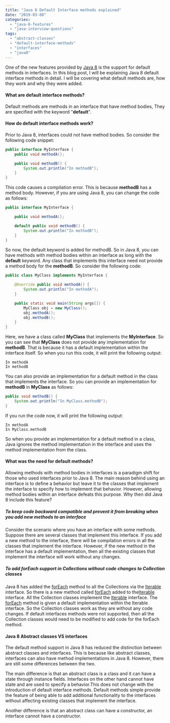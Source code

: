 ```yaml
---
title: "Java 8 Default Interface methods explained"
date: "2019-03-08"
categories: 
  - "java-8-features"
  - "java-interview-questions"
tags: 
  - "abstract-classes"
  - "default-interface-methods"
  - "interfaces"
  - "java8"
---
```


One of the new features provided by [Java 8](https://reshmabidikar.github.io/blog.html#java-8-new-features) is the support for default methods in interfaces. In this blog post, I will be explaining Java 8 default interface methods in detail. I will be covering what default methods are, how they work and why they were added.

#### What are default interface methods?

Default methods are methods in an interface that have method bodies, They are specified with the keyword "**default**".

#### How do default interface methods work?

Prior to Java 8, interfaces could not have method bodies. So consider the following code snippet:

````java
public interface MyInterface { 
    public void methodA();

    public void methodB() { 
        System.out.println("In methodB"); 
    } 
}
````

This code causes a compilation error. This is because **methodB** has a method body. However, if you are using Java 8, you can change the code as follows:

````java
public interface MyInterface { 

    public void methodA();

    default public void methodB() { 
        System.out.println("In methodB"); 
    } 
}
````

So now, the default keyword is added for methodB. So in Java 8, you can have methods with method bodies within an interface as long with the **default** keyword. Any class that implements this interface need not provide a method body for the **methodB**. So consider the following code:

````java
public class MyClass implements MyInterface {

    @Override public void methodA() { 
        System.out.println("In methodA");
    }

    public static void main(String args[]) { 
        MyClass obj = new MyClass(); 
        obj.methodA(); 
        obj.methodB(); 
    }
}
````

Here, we have a class called **MyClass** that implements the **MyInterface**. So you can see that **MyClass** does not provide any implementation for **methodB**. That is because it has a default implementation within the interface itself. So when you run this code, it will print the following output:

```
In methodA
In methodB
```

You can also provide an implementation for a default method in the class that implements the interface. So you can provide an implementation for **methodB** in **MyClass** as follows:

````java
public void methodB() { 
    System.out.println("In MyClass.methodB"); 
}
````

If you run the code now, it will print the following output:

```
In methodA
In MyClass.methodB
```

So when you provide an implementation for a default method in a class, Java ignores the method implementation in the interface and uses the method implementation from the class.

#### What was the need for default methods?

Allowing methods with method bodies in interfaces is a paradigm shift for those who used interfaces prior to Java 8. The main reason behind using an interface is to define a behavior but leave it to the classes that implement the interface to specify how to implement that behavior. However, allowing method bodies within an interface defeats this purpose. Why then did Java 8 include this feature?

##### To keep code backward compatible and prevent it from breaking when you add new methods to an interface

Consider the scenario where you have an interface with some methods. Suppose there are several classes that implement this interface. If you add a new method to the interface, there will be compilation errors in all the classes that implement the interface. However, if the new method in the interface has a default implementation, then all the existing classes that implement the interface will work without any changes.


##### To add forEach support in Collections without code changes to Collection classes

Java 8 has added the [forEach](java-8-foreach.md) method to all the Collections via the [Iterable](https://docs.oracle.com/javase/8/docs/api/java/lang/Iterable.html) interface. So there is a new method called [forEach](java-8-foreach.md) added to the[Iterable](https://docs.oracle.com/javase/8/docs/api/java/lang/Iterable.html) interface. All the Collection classes implement the [Iterable](https://docs.oracle.com/javase/8/docs/api/java/lang/Iterable.html) interface. The [forEach](java-8-foreach.md) method is given a default implementation within the Iterable interface. So the Collection classes work as they are without any code changes. If default interfaces methods were not supported, then all the Collection classes would need to be modified to add code for the forEach method.

#### Java 8 Abstract classes VS interfaces

The default method support in Java 8 has reduced the distinction between abstract classes and interfaces. This is because like abstract classes, interfaces can also have method implementations in Java 8. However, there are still some differences between the two.

The main difference is that an abstract class is a class and it can have a state through instance fields. Interfaces on the other hand cannot have state and are used to specify a behavior.This does not change with the introduction of default interface methods. Default methods simple provide the feature of being able to add additional functionality to the interfaces without affecting existing classes that implement the interface.

Another difference is that an abstract class can have a constructor, an interface cannot have a constructor.
